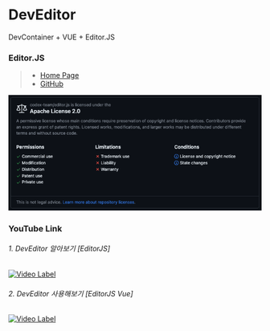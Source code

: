 # DevEditor
DevContainer + VUE + Editor.JS

### Editor.JS
> - [Home Page](https://editorjs.io/)
> - [GitHub](https://github.com/codex-team/editor.js)

<img src="./image/LICENSE.png" width="1000"></img>

### YouTube Link

###### 1. DevEditor 알아보기 [EditorJS]
[![Video Label](http://img.youtube.com/vi/hpB2Rhjydzo/0.jpg)](https://youtu.be/hpB2Rhjydzo)

###### 2. DevEditor 사용해보기 [EditorJS Vue]
[![Video Label](http://img.youtube.com/vi/W4h0HArd8rE/0.jpg)](https://youtu.be/W4h0HArd8rE)
